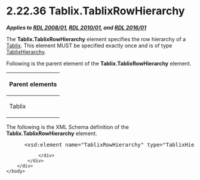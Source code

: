 <html dir="LTR" xmlns:mshelp="http://msdn.microsoft.com/mshelp" xmlns:ddue="http://ddue.schemas.microsoft.com/authoring/2003/5" xmlns:xlink="http://www.w3.org/1999/xlink" xmlns:tool="http://www.microsoft.com/tooltip">
    <head>
        <meta http-equiv="Content-Type" content="text/html; CHARSET=utf-8"></meta>
        <meta name="save" content="history"></meta>
        <title>2.22.36 Tablix.TablixRowHierarchy</title>
        <xml>
            <mshelp:toctitle title="2.22.36 Tablix.TablixRowHierarchy"></mshelp:toctitle>
            <mshelp:rltitle title="[MS-RDL]: Tablix.TablixRowHierarchy"></mshelp:rltitle>
            <mshelp:keyword index="A" term="7ffd7556-e918-4e52-81ba-eb1364ebd7fb"></mshelp:keyword>
            <mshelp:attr name="DCSext.ContentType" value="open specification"></mshelp:attr>
            <mshelp:attr name="AssetID" value="7ffd7556-e918-4e52-81ba-eb1364ebd7fb"></mshelp:attr>
            <mshelp:attr name="TopicType" value="kbRef"></mshelp:attr>
            <mshelp:attr name="DCSext.Title" value="[MS-RDL]: Tablix.TablixRowHierarchy" />
        </xml>
    </head>
    <body>
        <div id="header">
            <h1 class="heading">2.22.36 Tablix.TablixRowHierarchy</h1>
        </div>
        <div id="mainSection">
            <div id="mainBody">
                <div id="allHistory" class="saveHistory"></div>
                <div id="sectionSection0" class="section" name="collapseableSection">
                    

<p><b><i>Applies to </i></b><a href="1e855f94-4617-47e4-b89e-0856c6cb420f.htm"><b><i>RDL 2008/01</i></b></a><b><i>,
</i></b><a href="3428e690-a348-4ec7-8a6a-8efb42d2cdee.htm"><b><i>RDL 2010/01</i></b></a><b><i>,
and </i></b><a href="52ce3983-2bfc-4e72-9359-42aaf5fe4509.htm"><b><i>RDL 2016/01</i></b></a></p>

<p>The <b>Tablix.TablixRowHierarchy</b> element specifies the
row hierarchy of a <a href="e42fb86e-799a-4202-8845-ac38831efccb.htm">Tablix</a>.
This element MUST be specified exactly once and is of type <a href="b1343a7c-2bbf-414a-a498-2195e45d3bb5.htm">TablixHierarchy</a>.</p>

<p>Following is the parent element of the <b>Tablix.TablixRowHierarchy</b>
element.</p>

<table>
 <thead>
  <tr>
   <th>
   <p>Parent elements</p>
   </th>
  </tr>
 </thead>
 <tr>
  <td>
  <p>Tablix</p>
  </td>
 </tr>
</table>

<p>The following is the XML Schema definition of the <b>Tablix.TablixRowHierarchy</b>
element.</p>

<dl>
<dd>
<div><pre> &lt;xsd:element name=&quot;TablixRowHierarchy&quot; type=&quot;TablixHierarchyType&quot; minOccurs=&quot;1&quot; /&gt;
</pre></div>
</dd></dl>


                </div>
            </div>
        </div>
    </body>
</html>